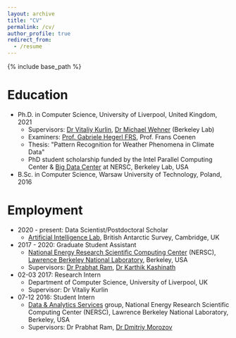 ```yaml
---
layout: archive
title: "CV"
permalink: /cv/
author_profile: true
redirect_from:
  - /resume
---
```


{% include base_path %}

Education
======
* Ph.D. in Computer Science, University of Liverpool, United Kingdom, 2021
	* Supervisors: [Dr Vitaliy Kurlin](http://kurlin.org/), [Dr Michael Wehner](https://crd.lbl.gov/departments/computational-science/ccmc/staff/staff-members/michael-wehner/) (Berkeley Lab)
	* Examiners: [Prof. Gabriele Hegerl FRS](https://blogs.ed.ac.uk/ghegerl/), Prof. Frans Coenen
	* Thesis: "Pattern Recognition for Weather Phenomena in Climate Data"
	* PhD student scholarship funded by the Intel Parallel Computing Center & [Big Data Center](https://www.hpcwire.com/2017/08/17/intel-nersc-university-partners-launch-new-big-data-center/) at NERSC, Berkeley Lab, USA
* B.Sc. in Computer Science, Warsaw University of Technology, Poland, 2016

Employment
======
* 2020 - present: Data Scientist/Postdoctoral Scholar
	* [Artificial Intelligence Lab](https://www.bas.ac.uk/project/ai/), British Antarctic Survey, Cambridge, UK
* 2017 - 2020: Graduate Student Assistant
	* [National Energy Research Scientific Computing Center](https://www.nersc.gov/) (NERSC), [Lawrence Berkeley National Laboratory](https://www.lbl.gov/), Berkeley, USA
	* Supervisors: [Dr Prabhat Ram](https://www.linkedin.com/in/prabhat2020), [Dr Karthik Kashinath](https://www.nersc.gov/about/nersc-staff/data-analytics-services/karthik-kashinath/)
* 02-03 2017: Research Intern
	* Department of Computer Science, University of Liverpool, UK
	* Supervisor: Dr Vitaliy Kurlin
* 07-12 2016: Student Intern
	* [Data & Analytics Services](https://www.nersc.gov/about/nersc-staff/data-analytics-services/) group, National Energy Research Scientific Computing Center (NERSC), Lawrence Berkeley National Laboratory, Berkeley, USA
	* Supervisors: Dr Prabhat Ram, [Dr Dmitriy Morozov](https://mrzv.org/)

